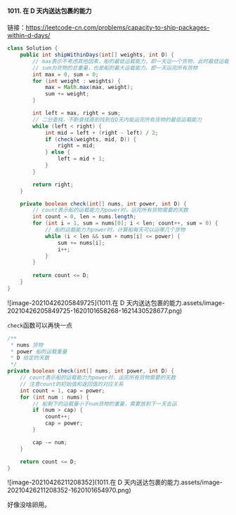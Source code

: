 #### 1011. 在 D 天内送达包裹的能力

链接：https://leetcode-cn.com/problems/capacity-to-ship-packages-within-d-days/

```java
class Solution {
    public int shipWithinDays(int[] weights, int D) {
        // max表示不考虑其他因素，船的最低运载能力，即一天运一个货物，此时最低运载能力就是所有货物里最重的
        // sum为货物的总重量，也是船的最大运载能力，即一天运完所有货物
        int max = 0, sum = 0;
        for (int weight : weights) {
            max = Math.max(max, weight);
            sum += weight;
        }

        int left = max, right = sum;
        // 二分查找，不断查找直到找到在D天内能运完所有货物的最低运载能力
        while (left < right) {
            int mid = left + (right - left) / 2;
            if (check(weights, mid, D)) {
                right = mid;
            } else {
                left = mid + 1;
            }
        }

        return right;
    }

    private boolean check(int[] nums, int power, int D) {
        // count表示船的运载能力为power时，运完所有货物需要的天数
        int count = 0, len = nums.length;
        for (int i = 1, sum = nums[0]; i < len; count++, sum = 0) {
            // 船的运载能力为power时，计算船每天可以运哪几个货物
            while (i < len && sum + nums[i] <= power) {
                sum += nums[i];
                i++;
            }
        }
        
        return count <= D;
    }
}
```

![image-20210426205849725](1011.在 D 天内送达包裹的能力.assets/image-20210426205849725-1620101658268-1621430528677.png)

`check`函数可以再快一点

```java
/**
 * nums 货物
 * power 船的运载重量
 * D 给定的天数
 */
private boolean check(int[] nums, int power, int D) {
    // count表示船的运载能力为power时，运完所有货物需要的天数
    // 注意count的初始值和返回值的对应关系 
    int count = 1, cap = power;
    for (int num : nums) {
        // 船剩下的运载量小于num货物的重量，需要放到下一天去运
        if (num > cap) {
            count++;
            cap = power;
        }

        cap -= num;
    }

    return count <= D;
}
```

![image-20210426211208352](1011.在 D 天内送达包裹的能力.assets/image-20210426211208352-1620101654970.png)

好像没啥卵用。